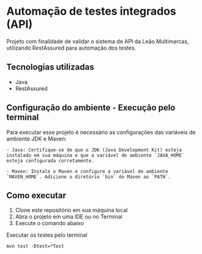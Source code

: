 # Automação de testes integrados (API)
Projeto com finalidade de validar o sistema de API da Leão Multimarcas, utilizando RestAssured para automação dos testes.

## Tecnologias utilizadas

- Java
- RestAssured

## Configuração do ambiente - Execução pelo terminal
Para executar esse projeto é necessário as configurações das variáveis de ambiente 
JDK e Maven:

    - Java: Certifique-se de que o JDK (Java Development Kit) esteja instalado em sua máquina e que a variável de ambiente `JAVA_HOME` esteja configurada corretamente.

    - Maven: Instale o Maven e configure a variável de ambiente `MAVEN_HOME`. Adicione o diretório `bin` do Maven ao `PATH`.

## Como executar
1. Clone este repositório em sua máquina local
2. Abra o projeto em uma IDE ou no Terminal
3. Execute o comando abaixo

Executar os testes pelo terminal

    mvn test -Dtest=*Test


